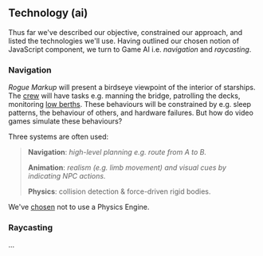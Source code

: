 ## Technology (ai)

Thus far we've described our objective, constrained our approach, and listed the technologies we'll use.
Having outlined our chosen notion of JavaScript component,
we turn to Game AI i.e. _navigation_ and _raycasting_.

### Navigation

<!-- __TODO__
- Rodney Brooks layers.
- Navigation based Game AI.
- Corner-wrapped Pathfinding only provides part of the 
- No physics engine
- Geomorph 101
-->

_Rogue Markup_ will present a birdseye viewpoint of the interior of starships.
The [crew](https://wiki.travellerrpg.com/Crew "@new-tab") will have tasks e.g. manning the bridge, patrolling the decks, monitoring [low berths](https://wiki.travellerrpg.com/Low_Passage "@new-tab").
These behaviours will be constrained by e.g. sleep patterns, the behaviour of others, and hardware failures.
But how do video games simulate these behaviours?

Three systems are often used:

> **Navigation**: _high-level planning e.g. route from A to B._
>
> **Animation**: _realism (e.g. limb movement) and visual cues by indicating NPC actions._
>
> **Physics**: collision detection & force-driven rigid bodies.

We've [chosen](/blog/1#article-constraints) not to use a Physics Engine.

<!-- Pathfinding is central to Game AI.
Our NPCs need to move realistically e.g. they cannot move through walls, windows or locked doors. -->

<div
  class="tabs"
  id="tabs-nav-demo"
  height="400"
  enabled="false"
  tabs="[
     { key: 'component', filepath: 'nav/NavDemo' },
   ]"
></div>

### Raycasting

...
